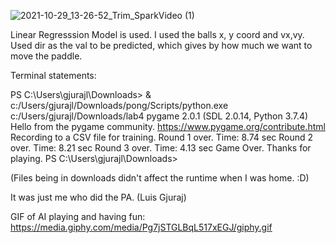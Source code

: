 ![2021-10-29_13-26-52_Trim_SparkVideo (1)](https://user-images.githubusercontent.com/77977376/139479095-c650ed03-92e9-4dd0-b73f-26f100baf221.gif)


Linear Regresssion Model is used.
I used the balls x, y coord and vx,vy.
Used dir as the val to be predicted, which gives  by how much we want to move the paddle.

Terminal statements:

PS C:\Users\gjurajl\Downloads> & c:/Users/gjurajl/Downloads/pong/Scripts/python.exe c:/Users/gjurajl/Downloads/lab4
pygame 2.0.1 (SDL 2.0.14, Python 3.7.4)
Hello from the pygame community. https://www.pygame.org/contribute.html
Recording to a CSV file for training.
Round 1 over.
Time: 8.74 sec
Round 2 over.
Time: 8.21 sec
Round 3 over.
Time: 4.13 sec
Game Over.
Thanks for playing.
PS C:\Users\gjurajl\Downloads>

(Files being in downloads didn't affect the runtime when I was home. :D)

It was just me who did the PA. (Luis Gjuraj)

GIF of AI playing and having fun:
https://media.giphy.com/media/Pg7jSTGLBqL517xEGJ/giphy.gif
